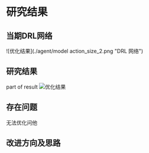 # 研究结果

## 当期DRL网络
![优化结果](./agent/model action_size_2.png  "DRL 网络")
## 研究结果
part of result
![优化结果](output2020-01-05/2017-01-26/images/d3qn_r_2019_10_11_2_r1_epi3000_2017-01-26_list.png  "results")

## 存在问题
无法优化问他

## 改进方向及思路  

